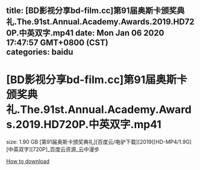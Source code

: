 
title: [BD影视分享bd-film.cc]第91届奥斯卡颁奖典礼.The.91st.Annual.Academy.Awards.2019.HD720P.中英双字.mp41
date: Mon Jan 06 2020 17:47:57 GMT+0800 (CST)    
categories: baidu
---

# [BD影视分享bd-film.cc]第91届奥斯卡颁奖典礼.The.91st.Annual.Academy.Awards.2019.HD720P.中英双字.mp41
size: 1.90 GB
 [第91届奥斯卡颁奖典礼][百度云/电驴下载][2019][HD-MP4/1.9G][中英双字][720P]_百度云资源_云中漫步
 

[How to download](https://bpcam.bemobtrk.com/go/2ceec3aa-1ca2-46d6-b9ff-aaa5c184517c?jno=5223)